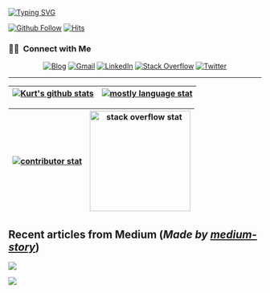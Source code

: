 [![Typing SVG](https://readme-typing-svg.demolab.com?font=Patrick+Hand+SC&size=48&duration=2000&pause=300&color=B6F72E&width=650&height=100&lines=Hi%2C+this+is+Kurt.;Follow+me+on+Github%E2%9D%A4%EF%B8%8F)](https://git.io/typing-svg)

[![Github Follow](https://img.shields.io/github/followers/kurt-liao?label=Follow%20Me&style=social)](https://github.com/kurt-liao)
[![Hits](https://hits.seeyoufarm.com/api/count/incr/badge.svg?url=https%3A%2F%2Fgithub.com%2Fkurt-liao&count_bg=%2322C0D7&title_bg=%232C4CD3&icon=influxdb.svg&icon_color=%2368D1AB&title=HITS&edge_flat=false)](https://hits.seeyoufarm.com)

### 🤝🏻 &nbsp;Connect with Me

<div align="center">

[![Blog](https://img.shields.io/badge/Blog-5ACF5F?style=for-the-badge&logo=hugo&logoColor=white)](https://blog.kurtstories.com/)
[![Gmail](https://img.shields.io/badge/vermouth0226-D14836?style=for-the-badge&logo=gmail&logoColor=white)](mailto:vermouth0226@gmail.com)
[![LinkedIn](https://img.shields.io/badge/LinkedIn-0077B5?style=for-the-badge&logo=linkedin&logoColor=white)](https://www.linkedin.com/in/kurt-liao-07360b17b/)
[![Stack Overflow](https://img.shields.io/badge/Stack%20Overflow-F58025?style=for-the-badge&logo=Stack%20Overflow&logoColor=white)](https://stackoverflow.com/users/10389571/kurt?tab=profile)
[![Twitter](https://img.shields.io/badge/Twitter-1DA1F2?style=for-the-badge&logo=twitter&logoColor=white)](https://twitter.com/cn91288)
</div>

---

| <a href="https://github.com/anuraghazra/github-readme-stats"><img align="center" src="https://github-readme-stats.vercel.app/api?username=kurt-liao&count_private=true&show_icons=true&theme=solarized-light&hide_border=true&cache_seconds=3600" alt="Kurt's github stats" /></a> | <a href="https://github.com/anuraghazra/github-readme-stats"><img align="center" src="https://github-readme-stats.vercel.app/api/top-langs/?username=kurt-liao&layout=compact&show_icons=true&theme=solarized-light&hide_border=true&cache_seconds=3600&hide=python&langs_count=5" alt="mostly language stat" /></a> |
| ------------- | ------------- |

| <a href="https://github.com/anuraghazra/github-readme-stats"><img align="center" src="https://github-contributor-stats-kurt-liao.vercel.app/api?username=kurt-liao&theme=tokyonight" alt="contributor stat"/></a> | <a href="https://github.com/kurt-project/so-stats"><img height="200" src="https://so-stats-kurt-liao.vercel.app/api?user=10389571&theme=azure" alt="stack overflow stat"/></a> |
| ------------- | ------------- |

## Recent articles from Medium (*Made by <ins>[medium-story](https://github.com/kurt-project/medium-story)</ins>*)

<a target="_blank" href="https://medium-story.vercel.app/api?username=@s09001&is_link=true"><img src="https://medium-story.vercel.app/api?username=@s09001"></a>

<a target="_blank" href="https://medium-story.vercel.app/api?username=@s09001&index=1&is_link=true"><img src="https://medium-story.vercel.app/api?username=@s09001&index=1"></a>
